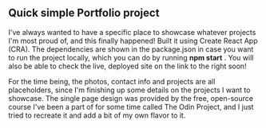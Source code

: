 ## Quick simple Portfolio project

I've always wanted to have a specific place to showcase whatever projects I'm most proud of, and this finally happened!
Built it using Create React App (CRA). The dependencies are shown in the package.json in case you want to run the project locally, which you can do by running
**npm start** .
You will also be able to check the live, deployed site on the link to the right soon!

For the time being, the photos, contact info and projects are all placeholders, since I'm finishing up some details on the projects I want to showcase.
The single page design was provided by the free, open-source course I've been a part of for some time called The Odin Project, and I just tried to recreate it and add a bit of my own flavor to it.
